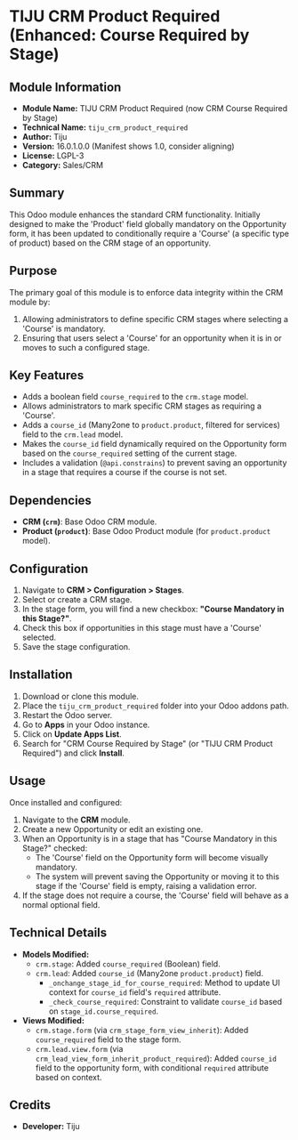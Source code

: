 # TIJU CRM Product Required (Enhanced: Course Required by Stage)

## Module Information

-   **Module Name:** TIJU CRM Product Required (now CRM Course Required by Stage)
-   **Technical Name:** `tiju_crm_product_required`
-   **Author:** Tiju
-   **Version:** 16.0.1.0.0 (Manifest shows 1.0, consider aligning)
-   **License:** LGPL-3
-   **Category:** Sales/CRM

## Summary

This Odoo module enhances the standard CRM functionality. Initially designed to make the 'Product' field globally mandatory on the Opportunity form, it has been updated to conditionally require a 'Course' (a specific type of product) based on the CRM stage of an opportunity.

## Purpose

The primary goal of this module is to enforce data integrity within the CRM module by:
1.  Allowing administrators to define specific CRM stages where selecting a 'Course' is mandatory.
2.  Ensuring that users select a 'Course' for an opportunity when it is in or moves to such a configured stage.

## Key Features

-   Adds a boolean field `course_required` to the `crm.stage` model.
-   Allows administrators to mark specific CRM stages as requiring a 'Course'.
-   Adds a `course_id` (Many2one to `product.product`, filtered for services) field to the `crm.lead` model.
-   Makes the `course_id` field dynamically required on the Opportunity form based on the `course_required` setting of the current stage.
-   Includes a validation (`@api.constrains`) to prevent saving an opportunity in a stage that requires a course if the course is not set.

## Dependencies

-   **CRM (`crm`)**: Base Odoo CRM module.
-   **Product (`product`)**: Base Odoo Product module (for `product.product` model).

## Configuration

1.  Navigate to **CRM > Configuration > Stages**.
2.  Select or create a CRM stage.
3.  In the stage form, you will find a new checkbox: **"Course Mandatory in this Stage?"**.
4.  Check this box if opportunities in this stage must have a 'Course' selected.
5.  Save the stage configuration.

## Installation

1.  Download or clone this module.
2.  Place the `tiju_crm_product_required` folder into your Odoo addons path.
3.  Restart the Odoo server.
4.  Go to **Apps** in your Odoo instance.
5.  Click on **Update Apps List**.
6.  Search for "CRM Course Required by Stage" (or "TIJU CRM Product Required") and click **Install**.

## Usage

Once installed and configured:

1.  Navigate to the **CRM** module.
2.  Create a new Opportunity or edit an existing one.
3.  When an Opportunity is in a stage that has "Course Mandatory in this Stage?" checked:
    *   The 'Course' field on the Opportunity form will become visually mandatory.
    *   The system will prevent saving the Opportunity or moving it to this stage if the 'Course' field is empty, raising a validation error.
4.  If the stage does not require a course, the 'Course' field will behave as a normal optional field.

## Technical Details

-   **Models Modified:**
    -   `crm.stage`: Added `course_required` (Boolean) field.
    -   `crm.lead`: Added `course_id` (Many2one `product.product`) field.
        -   `_onchange_stage_id_for_course_required`: Method to update UI context for `course_id` field's `required` attribute.
        -   `_check_course_required`: Constraint to validate `course_id` based on `stage_id.course_required`.
-   **Views Modified:**
    -   `crm.stage.form` (via `crm_stage_form_view_inherit`): Added `course_required` field to the stage form.
    -   `crm.lead.view.form` (via `crm_lead_view_form_inherit_product_required`): Added `course_id` field to the opportunity form, with conditional `required` attribute based on context.

## Credits

-   **Developer:** Tiju

